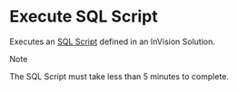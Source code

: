 # Execute SQL Script

Executes an [SQL Script](/articles/invision/docs/sqlscripts.md) defined in an InVision Solution.

>[!NOTE]
> The SQL Script must take less than 5 minutes to complete.